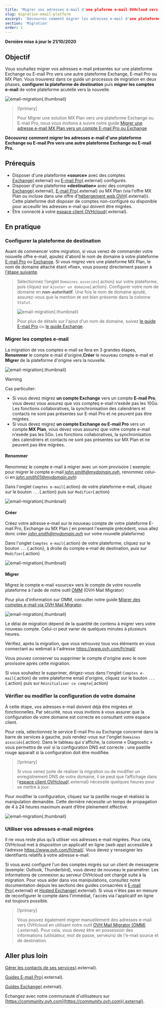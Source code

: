 ```yaml
---
title: 'Migrer vos adresses e-mail d'une plaforme e-mail OVHcloud vers une autre'
slug: migration-email-platform
excerpt: 'Découvrez comment migrer les adresses e-mail d'une plateforme Exchange ou E-mail Pro vers une autre plateforme Exchange E-mail Pro ou MX Plan'
section: 'Migration'
order: 1
---
```


**Dernière mise à jour le 21/10/2020**

## Objectif

Vous souhaitez migrer vos adresses e-mail présentes sur une plateforme Exchange ou E-mail Pro vers une autre plateforme Exchange, E-mail Pro ou MX Plan. Vous trouverez dans ce guide un processus de migration en deux phases, **configurer la plateforme de destination** puis **migrer les comptes e-mail** de votre plateforme acutelle vers la nouvelle.

![email-migration](images/migration_platform01.gif){.thumbnail}

> [!primary]
>
> Pour Migrer une solution MX Plan vers une plateforme Exchange ou E-mail Pro, nous vous invitons à suivre notre guide [Migrer une adresse e-mail MX Plan vers un compte E-mail Pro ou Exchange](https://docs.ovh.com/fr/microsoft-collaborative-solutions/migration-adresse-e-mail-mutualisee-vers-exchange/)

**Découvrez comment migrer les adresses e-mail d'une plateforme Exchange ou E-mail Pro vers une autre plateforme Exchange ou E-mail Pro.**

## Prérequis

- Disposer d'une plateforme **«source»** avec des comptes [Exchange](https://www.ovh.com/fr/emails/hosted-exchange/){.external} ou [E-mail Pro](https://www.ovh.com/fr/emails/email-pro/){.external} configurés.
- Disposer d'une plateforme **«destination»** avec des comptes [Exchange](https://www.ovh.com/fr/emails/hosted-exchange/){.external}, [E-mail Pro](https://www.ovh.com/fr/emails/email-pro/){.external} ou MX Plan (via l'offre MX Plan ou incluse dans une offre d'[hébergement web OVH](https://www.ovh.com/fr/hebergement-web/){.external}). Cette plateforme doit disposer de comptes non-configuré ou disponible pour acceuillir les adresses e-mail qui doivent être migrées.
- Être connecté à votre [espace client OVHcloud](https://www.ovh.com/auth/?action=gotomanager){.external}.

## En pratique

### Configurer la plateforme de destination

Avant de commencer votre migration, si vous venez de commander votre nouvelle offre e-mail, ajoutez d'abord le nom de domaine à votre plateforme [E-mail Pro](../../emails-pro/premiere-configuration/#etape-2-ajouter-votre-nom-de-domaine) ou [Exchange](../../microsoft-collaborative-solutions/ajouter-domaine-exchange/). Si vous migrez vers une plateforme MX Plan, le nom de domaine attaché étant «fixe», vous pouvez directement passer à [l'étape suivante](#accountsmigration).

> Sélectionnez l’onglet `Domaines associés`{.action} sur votre plateforme, puis cliquez sur `Ajouter un domaine`{.action}. Configurer votre nom de domaine en **non-autoritatif**. Une fois le nom de domaine ajouté, assurez-vous que la mention `OK` est bien présente dans la colonne `Statut`.
>
> ![email-migration](images/migration_platform02.png){.thumbnail}
>
> Pour plus de détails sur l'ajout d'un nom de domaine, suivez [le guide E-mail Pro](../../emails-pro/premiere-configuration/#etape-2-ajouter-votre-nom-de-domaine) ou [le guide Exchange](../../microsoft-collaborative-solutions/ajouter-domaine-exchange/).

### Migrer les comptes e-mail <a name="accountsmigration"></a>

La migration de vos comptes e-mail se fera en 3 grandes étapes, **Renommer** le compte e-mail d'origine,**Créer** le nouveau compte e-mail et **Migrer** de la plateforme d'origine vers la nouvelle. 

![email-migration](images/migration_platform03.gif){.thumbnail}

> [!warning]
>
> Cas particulier:
>
> - Si vous devez migrez **un compte Exchange** vers un compte **E-mail Pro**, vous devez vous assurez que vos compteq e-mail n'exède pas les 10Go. Les fonctions collaboratives, la synchronisation des calendriers et contacts  ne sont pas présentes sur E-mail Pro et ne peuvent pas être migrées.
> - Si vous devez migrez **un compte Exchange ou E-mail Pro** vers un compte **MX Plan**, vous devez vous assurez que votre compte e-mail n'exède pas les 5Go. Les fonctions collaboratives, la synchronisation des calendriers et contacts  ne sont pas présentes sur MX Plan et ne peuvent pas être migrées.

#### Renommer 

Renommez le compte e-mail à migrer avec un nom provisoire ( exemple: pour migrer le compte e-mail *john.smith@mydomain.ovh*, renommez celui-ci en *john.smith01@mydomain.ovh*)

Dans l'onglet `Comptes e-mail`{.action} de votre plateforme e-mail, cliquez sur le bouton `...`{.action} puis sur `Modifier`{.action}

![email-migration](images/migration_platform04.png){.thumbnail}

#### Créer 

Créez votre adresse e-mail sur le nouveau compte de votre plateforme E-mail Pro, Exchange ou MX Plan ( en prenant l'exemple précédent, vous allez donc créer *john.smith@mydomain.ovh* sur votre nouvelle plateforme)

Dans l'onglet `Comptes e-mail`{.action} de votre plateforme, cliquez sur le bouton `...`{.action}, à droite du compte e-mail de destination, puis sur `Modifier`{.action}

![email-migration](images/migration_platform05.png){.thumbnail}

#### Migrer 

Migrez le compte e-mail «source» vers le compte  de votre nouvelle plateforme à l'aide de notre outil [OMM](https://omm.ovh.net/) (OVH Mail Migrator)

Pour plus d'information sur OMM, consulter notre guide [Migrer des comptes e-mail via OVH Mail Migrator](../exchange-migration-de-comptes-e-mail-ovh-mail-migrator/).

![email-migration](images/migration_platform06.png){.thumbnail}

Le délai de migration dépend de la quantité de contenu à migrer vers votre nouveau compte. Celui-ci peut varier de quelques minutes à plusieurs heures.

Vérifiez, après la migration, que vous retrouvez tous vos éléments en vous connectant au webmail à l'adresse <https://www.ovh.com/fr/mail/>

Vous pouvez conserver ou supprimer le compte d'origine avec le nom provisoire après cette migration.

Si vous souhaitez le supprimer, dirigez-vous dans l'onglet `Comptes e-mail`{.action} de votre plateforme email d'origine, cliquez sur le bouton `...`{.action} puis sur `Réinitialiser ce compte`{.action}

### Vérifier ou modifier la configuration de votre domaine

À cette étape, vos adresses e-mail doivent déjà être migrées et fonctionnelles. Par sécurité, nous vous invitons à vous assurer que la configuration de votre domaine est correcte en consultant votre espace client.

Pour cela, sélectionnez le service E-mail Pro ou Exchange concerné dans la barre de services à gauche, puis rendez-vous sur l'onglet `Domaines associés`{.action}. Dans le tableau qui s'affiche, la colonne « Diagnostic » vous permettra de voir si la configuration DNS est correcte : une pastille rouge apparaît si la configuration doit être modifiée.

> [!primary]
>
> Si vous venez juste de réaliser la migration ou de modifier un enregistrement DNS de votre domaine, il se peut que l’affichage dans l’[espace client OVHcloud](https://www.ovh.com/auth/?action=gotomanager){.external} nécessite quelques heures pour se mettre à jour.
>

Pour modifier la configuration, cliquez sur la pastille rouge et réalisez la manipulation demandée. Cette dernière nécessite un temps de propagation de 4 à 24 heures maximum avant d’être pleinement effective.

![email-migration](images/check_the_dns_records_associated_domains.png){.thumbnail}

### Utiliser vos adresses e-mail migrées

Il ne vous reste plus qu’à utiliser vos adresses e-mail migrées. Pour cela, OVHcloud met à disposition un applicatif en ligne (_web app_) accessible à l’adresse <https://www.ovh.com/fr/mail/>. Vous devez y renseigner les identifiants relatifs à votre adresse e-mail.

Si vous avez configuré l'un des comptes migrés sur un client de messagerie (exemple: Outlook, Thunderbird), vous devez de nouveau le paramétrer. Les informations de connexion au serveur OVHcloud ont changé suite à la migration. Pour vous aider dans vos manipulations, consultez notre documentation depuis les sections des guides consacrées à [E-mail Pro](https://docs.ovh.com/fr/emails-pro/){.external} et [Hosted Exchange](https://docs.ovh.com/fr/microsoft-collaborative-solutions/){.external}. Si vous n'êtes pas en mesure de reconfigurer le compte dans l'immédiat, l'accès via l'applicatif en ligne est toujours possible.

> [!primary]
>
> Vous pouvez également migrer manuellement des adresses e-mail vers OVHcloud en utilisant notre outil [OVH Mail Migrator (OMM)](https://omm.ovh.net/){.external}. Pour cela, vous devez être en possession des informations (utilisateur, mot de passe, serveurs) de l'e-mail source et de destination.
>

## Aller plus loin

[Gérer les contacts de ses services](https://docs.ovh.com/fr/customer/gestion-des-contacts/){.external}.

[Guides E-mail Pro](https://docs.ovh.com/fr/emails-pro/){.external}.

[Guides Exchange](https://docs.ovh.com/fr/microsoft-collaborative-solutions/){.external}.

Échangez avec notre communauté d'utilisateurs sur [https://community.ovh.com](https://community.ovh.com){.external}.



